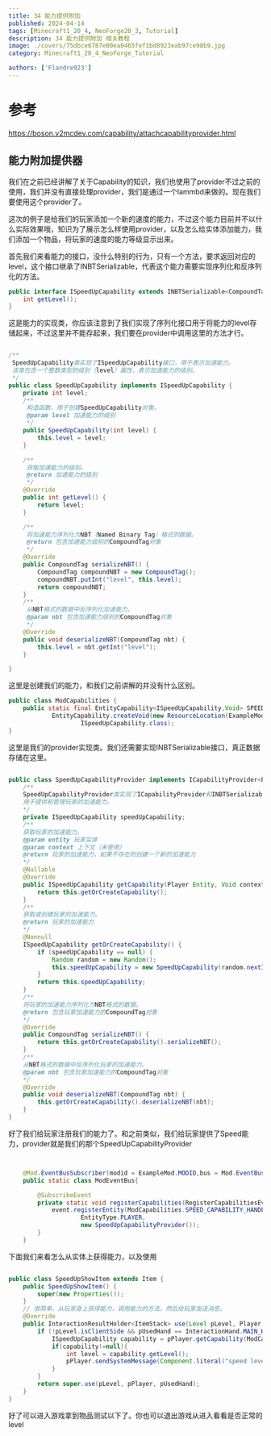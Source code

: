 ```yaml
---
title: 34 能力提供附加
published: 2024-04-14
tags: [Minecraft1_20_4, NeoForge20_3, Tutorial]
description: 34 能力提供附加 相关教程
image: ./covers/75dbce6787e00ea0465fef1bd8923eab97ce98b9.jpg
category: Minecraft1_20_4_NeoForge_Tutorial

authors: ['Flandre923']
---
```

# 参考
https://boson.v2mcdev.com/capability/attachcapabilityprovider.html

## 能力附加提供器

我们在之前已经讲解了关于Capability的知识，我们也使用了provider不过之前的使用，我们并没有直接处理provider，我们是通过一个lammbd来做的。现在我们要使用这个provider了。

这次的例子是给我们的玩家添加一个新的速度的能力，不过这个能力目前并不以什么实际效果哦，知识为了展示怎么样使用provider，以及怎么给实体添加能力，我们添加一个物品，将玩家的速度的能力等级显示出来。

首先我们来看能力的接口，没什么特别的行为，只有一个方法，要求返回对应的level，这个接口继承了INBTSerializable，代表这个能力需要实现序列化和反序列化的方法。

```java
public interface ISpeedUpCapability extends INBTSerializable<CompoundTag> {
    int getLevel();
}
```

这是能力的实现类，你应该注意到了我们实现了序列化接口用于将能力的level存储起来，不过这里并不能存起来，我们要在provider中调用这里的方法才行。

```java

/**
 SpeedUpCapability类实现了ISpeedUpCapability接口，用于表示加速能力。
 该类包含一个整数类型的级别（level）属性，表示加速能力的级别。
 */
public class SpeedUpCapability implements ISpeedUpCapability {
    private int level;
    /**
     构造函数，用于创建SpeedUpCapability对象。
     @param level 加速能力的级别
     */
    public SpeedUpCapability(int level) {
        this.level = level;
    }

    /**
     获取加速能力的级别。
     @return 加速能力的级别
     */
    @Override
    public int getLevel() {
        return level;
    }

    /**
     将加速能力序列化为NBT（Named Binary Tag）格式的数据。
     @return 包含加速能力级别的CompoundTag对象
     */
    @Override
    public CompoundTag serializeNBT() {
        CompoundTag compoundNBT = new CompoundTag();
        compoundNBT.putInt("level", this.level);
        return compoundNBT;
    }
    /**
     从NBT格式的数据中反序列化加速能力。
     @param nbt 包含加速能力级别的CompoundTag对象
     */
    @Override
    public void deserializeNBT(CompoundTag nbt) {
        this.level = nbt.getInt("level");
    }

}

```

这里是创建我们的能力，和我们之前讲解的并没有什么区别。

```java
public class ModCapabilities {
    public static final EntityCapability<ISpeedUpCapability,Void> SPEED_CAPABILITY_HANDLER =
            EntityCapability.createVoid(new ResourceLocation(ExampleMod.MODID,"speed_capability_handler"),
                    ISpeedUpCapability.class);
}
```

这里是我们的provider实现类。我们还需要实现INBTSerializable接口，真正数据存储在这里。

```java

public class SpeedUpCapabilityProvider implements ICapabilityProvider<Player,Void,ISpeedUpCapability>, INBTSerializable<CompoundTag> {
    /**
    SpeedUpCapabilityProvider类实现了ICapabilityProvider和INBTSerializable接口，
    用于提供和管理玩家的加速能力。
    */
    private ISpeedUpCapability speedUpCapability;
    /**
    获取玩家的加速能力。
    @param entity 玩家实体
    @param context 上下文（未使用）
    @return 玩家的加速能力，如果不存在则创建一个新的加速能力
    */
    @Nullable
    @Override
    public ISpeedUpCapability getCapability(Player Entity, Void context) {
        return this.getOrCreateCapability();
    }
    /**
    获取或创建玩家的加速能力。
    @return 玩家的加速能力
    */
    @Nonnull
    ISpeedUpCapability getOrCreateCapability() {
        if (speedUpCapability == null) {
            Random random = new Random();
            this.speedUpCapability = new SpeedUpCapability(random.nextInt(99) + 1);
        }
        return this.speedUpCapability;
    }
    /**
    将玩家的加速能力序列化为NBT格式的数据。
    @return 包含玩家加速能力的CompoundTag对象
    */
    @Override
    public CompoundTag serializeNBT() {
        return this.getOrCreateCapability().serializeNBT();
    }
    /**
    从NBT格式的数据中反序列化玩家的加速能力。
    @param nbt 包含玩家加速能力的CompoundTag对象
    */
    @Override
    public void deserializeNBT(CompoundTag nbt) {
        this.getOrCreateCapability().deserializeNBT(nbt);
    }
}
```

好了我们给玩家注册我们的能力了。和之前类似，我们给玩家提供了Speed能力，provider就是我们的那个SpeedUpCapabilityProvider

```java


    @Mod.EventBusSubscriber(modid = ExampleMod.MODID,bus = Mod.EventBusSubscriber.Bus.MOD)
    public static class ModEventBus{

        @SubscribeEvent
        private static void registerCapabilities(RegisterCapabilitiesEvent event) {
            event.registerEntity(ModCapabilities.SPEED_CAPABILITY_HANDLER,
                    EntityType.PLAYER,
                    new SpeedUpCapabilityProvider());
        }
    }

```

下面我们来看怎么从实体上获得能力，以及使用

```java

public class SpeedUpShowItem extends Item {
    public SpeedUpShowItem() {
        super(new Properties());
    }
    // 很简单，从玩家身上获得能力，调用能力的方法，然后给玩家发送消息。
    @Override
    public InteractionResultHolder<ItemStack> use(Level pLevel, Player pPlayer, InteractionHand pUsedHand) {
        if (!pLevel.isClientSide && pUsedHand == InteractionHand.MAIN_HAND) {
            ISpeedUpCapability capability = pPlayer.getCapability(ModCapabilities.SPEED_CAPABILITY_HANDLER);
            if(capability!=null){
                int level = capability.getLevel();
                pPlayer.sendSystemMessage(Component.literal("speed level:" + level));
            }
        }
        return super.use(pLevel, pPlayer, pUsedHand);
    }
}

```

好了可以进入游戏拿到物品测试以下了。你也可以退出游戏从进入看看是否正常的level